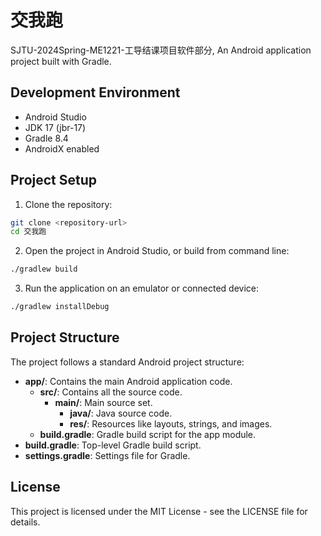# 交我跑
SJTU-2024Spring-ME1221-工导结课项目软件部分, An Android application project built with Gradle.

## Development Environment

- Android Studio
- JDK 17 (jbr-17)
- Gradle 8.4
- AndroidX enabled

## Project Setup

1. Clone the repository:
```sh
git clone <repository-url>
cd 交我跑
```

2. Open the project in Android Studio, or build from command line:
```sh
./gradlew build
```

3. Run the application on an emulator or connected device:
```sh
./gradlew installDebug
```

## Project Structure

The project follows a standard Android project structure:

- **app/**: Contains the main Android application code.
  - **src/**: Contains all the source code.
    - **main/**: Main source set.
      - **java/**: Java source code.
      - **res/**: Resources like layouts, strings, and images.
  - **build.gradle**: Gradle build script for the app module.
- **build.gradle**: Top-level Gradle build script.
- **settings.gradle**: Settings file for Gradle.

## License

This project is licensed under the MIT License - see the LICENSE file for details.
